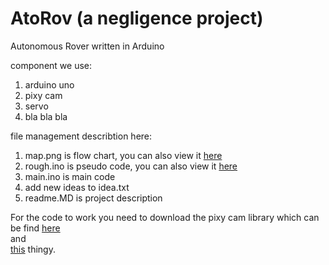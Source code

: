 # AtoRov (a negligence project)
Autonomous Rover written in Arduino

component we use:
1. arduino uno
1. pixy cam
1. servo
1. bla bla bla


file management describtion here:
1. map.png is flow chart, you can also view it [here](https://miro.com/welcomeonboard/WHg5V3BNM1RGY2w5Qk85a2dNZ0NXc29yY28zYXRtR0xyVVhPWWJlbE0ybVh2SDRsNWdGZnMxaGNqakhUS1VTU3wzNDU4NzY0NTQ0MTQyNDA1NzM5fDI=?share_link_id=759237895626)
1. rough.ino  is pseudo code, you can also view it [here](https://docs.google.com/document/d/1YSSXJ3OUwgdDNNxMu8pstoW31_rIilNodYSdIQzhhe8/edit?usp=sharing)
1. main.ino is main code
1. add new ideas to idea.txt
1. readme.MD is project description

For the code to work you need to download the pixy cam library which can be find [here](https://pixycam.com/downloads-pixy1/)
<br>
and 
<br>
[this](https://github.com/CytronTechnologies/CytronMotorDriver) thingy.
